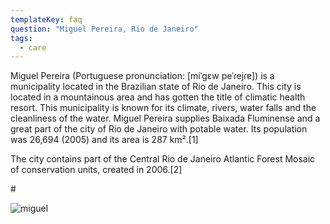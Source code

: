 ```yaml
---
templateKey: faq
question: "Miguel Pereira, Rio de Janeiro"
tags:
  - care
---
```


Miguel Pereira (Portuguese pronunciation: \[miˈgɛw peˈɾejɾɐ]) is a municipality located in the Brazilian state of Rio de Janeiro. This city is located in a mountainous area and has gotten the title of climatic health resort. This municipality is known for its climate, rivers, water falls and the cleanliness of the water. Miguel Pereira supplies Baixada Fluminense and a great part of the city of Rio de Janeiro with potable water. Its population was 26,694 (2005) and its area is 287 km².\[1]

The city contains part of the Central Rio de Janeiro Atlantic Forest Mosaic of conservation units, created in 2006.\[2]

\#

![miguel](/img/chemex.jpg)
